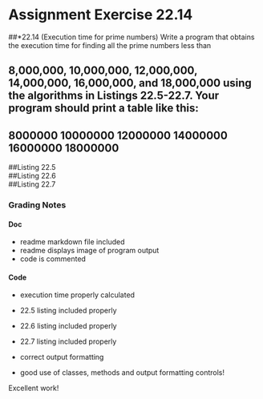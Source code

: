 # Assignment Exercise 22.14


##*22.14 (Execution time for prime numbers) Write a program that obtains the execution time for finding all the prime numbers less than 
## 8,000,000, 10,000,000, 12,000,000, 14,000,000, 16,000,000, and 18,000,000 using the algorithms in Listings 22.5-22.7. Your program should print a table like this:

##                       8000000	10000000	12000000	14000000	16000000	18000000
##Listing 22.5						
##Listing 22.6						
##Listing 22.7						



### Grading Notes

#### Doc
- readme markdown file included
- readme displays image of program output
- code is commented

#### Code
- execution time properly calculated
- 22.5 listing included properly
- 22.6 listing included properly
- 22.7 listing included properly
- correct output formatting 

- good use of classes, methods and output formatting controls!

Excellent work!
